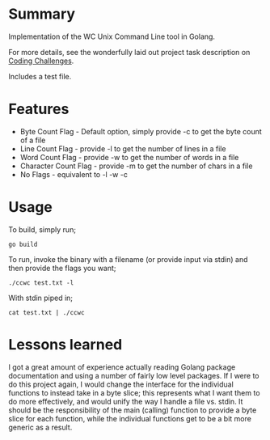 # Summary

Implementation of the WC Unix Command Line tool in Golang.

For more details, see the wonderfully laid out project task description on [Coding Challenges](https://codingchallenges.fyi/challenges/challenge-wc).

Includes a test file.

# Features 

- Byte Count Flag - Default option, simply provide -c to get the byte count of a file
- Line Count Flag - provide -l to get the number of lines in a file
- Word Count Flag - provide -w to get the number of words in a file
- Character Count Flag - provide -m to get the number of chars in a file
- No Flags - equivalent to -l -w -c

# Usage 

To build, simply run;

`go build`

To run, invoke the binary with a filename (or provide input via stdin) and then provide the flags you want;

`./ccwc test.txt -l`

With stdin piped in;

`cat test.txt | ./ccwc`

# Lessons learned 

I got a great amount of experience actually reading Golang package documentation and using a number of fairly low level packages.
If I were to do this project again, I would change the interface for the individual functions to instead take in a byte slice; this 
represents what I want them to do more effectively, and would unify the way I handle a file vs. stdin. It should be the responsibility
of the main (calling) function to provide a byte slice for each function, while the individual functions get to be a bit more generic 
as a result.

